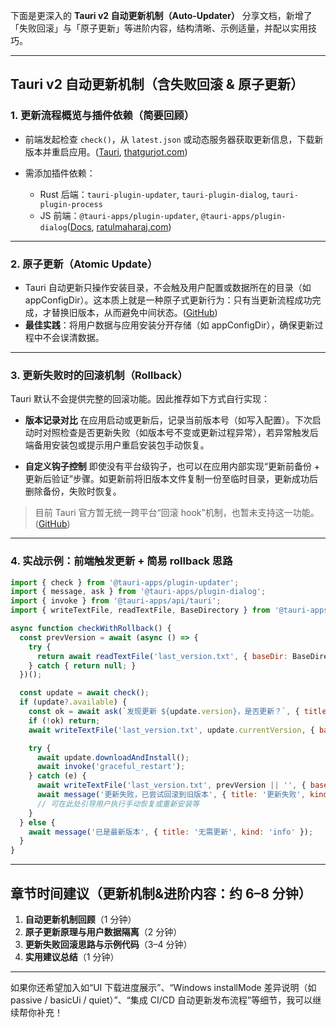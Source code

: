 下面是更深入的 **Tauri v2 自动更新机制（Auto-Updater）** 分享文档，新增了「失败回滚」与「原子更新」等进阶内容，结构清晰、示例适量，并配以实用技巧。

---

## Tauri v2 自动更新机制（含失败回滚 & 原子更新）

### 1. 更新流程概览与插件依赖（简要回顾）

* 前端发起检查 `check()`，从 `latest.json` 或动态服务器获取更新信息，下载新版本并重启应用。([Tauri][1], [thatgurjot.com][2])
* 需添加插件依赖：

  * Rust 后端：`tauri-plugin-updater`, `tauri-plugin-dialog`, `tauri-plugin-process`
  * JS 前端：`@tauri-apps/plugin-updater`, `@tauri-apps/plugin-dialog`([Docs][3], [ratulmaharaj.com][4])

---

### 2. 原子更新（Atomic Update）

* Tauri 自动更新只操作安装目录，不会触及用户配置或数据所在的目录（如 appConfigDir）。这本质上就是一种原子式更新行为：只有当更新流程成功完成，才替换旧版本，从而避免中间状态。([GitHub][5])
* **最佳实践**：将用户数据与应用安装分开存储（如 appConfigDir），确保更新过程中不会误清数据。

---

### 3. 更新失败时的回滚机制（Rollback）

Tauri 默认不会提供完整的回滚功能。因此推荐如下方式自行实现：

* **版本记录对比**
  在应用启动或更新后，记录当前版本号（如写入配置）。下次启动时对照检查是否更新失败（如版本号不变或更新过程异常），若异常触发后端备用安装包或提示用户重启安装包手动恢复。

* **自定义钩子控制**
  即使没有平台级钩子，也可以在应用内部实现“更新前备份 + 更新后验证”步骤。如更新前将旧版本文件复制一份至临时目录，更新成功后删除备份，失败时恢复。

> 目前 Tauri 官方暂无统一跨平台“回滚 hook”机制，也暂未支持这一功能。([GitHub][5])

---

### 4. 实战示例：前端触发更新 + 简易 rollback 思路

```js
import { check } from '@tauri-apps/plugin-updater';
import { message, ask } from '@tauri-apps/plugin-dialog';
import { invoke } from '@tauri-apps/api/tauri';
import { writeTextFile, readTextFile, BaseDirectory } from '@tauri-apps/plugin-fs';

async function checkWithRollback() {
  const prevVersion = await (async () => {
    try {
      return await readTextFile('last_version.txt', { baseDir: BaseDirectory.AppConfig });
    } catch { return null; }
  })();

  const update = await check();
  if (update?.available) {
    const ok = await ask(`发现更新 ${update.version}，是否更新？`, { title: '更新可用', okLabel: '是', cancelLabel: '否' });
    if (!ok) return;
    await writeTextFile('last_version.txt', update.currentVersion, { baseDir: BaseDirectory.AppConfig });

    try {
      await update.downloadAndInstall();
      await invoke('graceful_restart');
    } catch (e) {
      await writeTextFile('last_version.txt', prevVersion || '', { baseDir: BaseDirectory.AppConfig });
      await message('更新失败，已尝试回滚到旧版本', { title: '更新失败', kind: 'error' });
      // 可在此处引导用户执行手动恢复或重新安装等
    }
  } else {
    await message('已是最新版本', { title: '无需更新', kind: 'info' });
  }
}
```

---

## 章节时间建议（更新机制&进阶内容：约 6–8 分钟）

1. **自动更新机制回顾**（1 分钟）
2. **原子更新原理与用户数据隔离**（2 分钟）
3. **更新失败回滚思路与示例代码**（3–4 分钟）
4. **实用建议总结**（1 分钟）

---

如果你还希望加入如“UI 下载进度展示”、“Windows installMode 差异说明（如 passive / basicUi / quiet）”、“集成 CI/CD 自动更新发布流程”等细节，我可以继续帮你补充！

[1]: https://v2.tauri.app/plugin/updater/?utm_source=chatgpt.com "Updater - Tauri"
[2]: https://thatgurjot.com/til/tauri-auto-updater/?utm_source=chatgpt.com "How to make automatic updates work with Tauri v2 and GitHub"
[3]: https://docs.crabnebula.dev/cloud/guides/auto-updates-tauri/?utm_source=chatgpt.com "Tauri v2 with Auto-Updater - Docs - CrabNebula"
[4]: https://ratulmaharaj.com/posts/tauri-automatic-updates/?utm_source=chatgpt.com "Tauri v2 updater - Ratul's Blog"
[5]: https://github.com/tauri-apps/tauri/discussions/7102?utm_source=chatgpt.com "Auto updater to save/skip updating user data or preferences? #7102"
